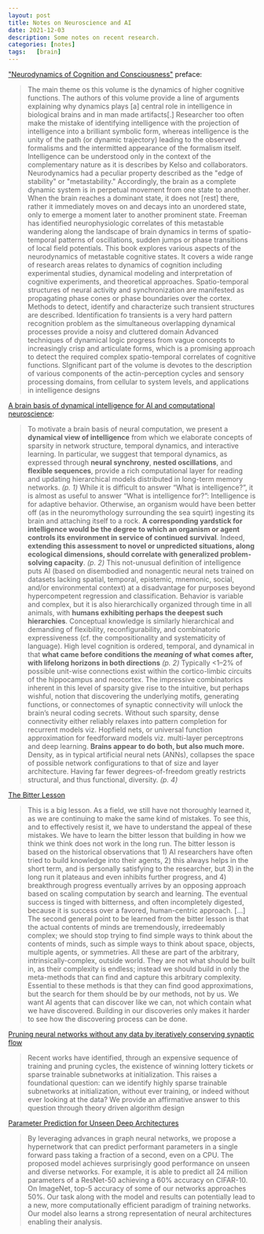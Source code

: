 ```yaml
---
layout: post
title: Notes on Neuroscience and AI
date: 2021-12-03
description: Some notes on recent research.
categories: [notes]
tags:   [brain]
---
```


["Neurodynamics of Cognition and Consciousness"](https://link.springer.com/book/10.1007/978-3-540-73267-9) preface:

> The main theme os this volume is the dynamics of higher cognitive functions. The authors of this volume provide a line of arguments explaining why dynamics plays [a] central role in intelligence in biological brains and in man made artifacts[.] Researcher too often make the mistake of identifying intelligence with the projection of intelligence into a brilliant symbolic form, whereas intelligence is the unity of the path (or dynamic trajectory) leading to the observed formalisms and the intermitted appearance of the formalism itself. Intelligence can be understood only in the context of the complementary nature as it is describes by Kelso and collaborators. Neurodynamics had a peculiar property described as the "edge of stability" or "metastability." Accordingly, the brain as a complete dynamic system is in perpetual movement from one state to another. When the brain reaches a dominant state, it does not [rest] there, rather it immediately moves on and decays into an unordered state, only to emerge a moment later to another prominent state. Freeman has identified neurophysiologic correlates of this metastable wandering along the landscape of brain dynamics in terms of spatio-temporal patterns of oscillations, sudden jumps or phase transitions of local field potentials.
> This book explores various aspects of the neurodynamics of metastable cognitive states. It covers a wide range of research areas relates to dynamics of cognition including experimental studies, dynamical modeling and interpretation of cognitive experiments, and theoretical approaches. Spatio-temporal structures of neural activity and synchronization are manifested as propagating phase cones or phase boundaries over the cortex. Methods to detect, identify and characterize such transient structures are described. Identification fo transients is a very hard pattern recognition problem as the simultaneous overlapping dynamical processes provide a noisy and cluttered domain Advanced techniques of dynamical logic progress from vague concepts to increasingly crisp and articulate forms, which is a promising approach to detect the required complex spatio-temporal correlates of cognitive functions. SIgnificant part of the volume is devotes to the description of various components of the actin-perception cycles and sensory processing domains, from cellular to system levels, and applications in intelligence designs

[A brain basis of dynamical intelligence for AI and computational neuroscience](https://arxiv.org/pdf/2105.07284.pdf):

> To motivate a brain basis of neural computation, we present a **dynamical view of intelligence** from which we elaborate concepts of sparsity in network structure, temporal dynamics, and interactive learning. In particular, we suggest that temporal dynamics, as expressed through **neural synchrony**, **nested oscillations**, and **flexible sequences**, provide a rich computational layer for reading and updating hierarchical models distributed in long-term memory networks. _(p. 1)_
> While it is difficult to answer “What is intelligence?”, it is almost as useful to answer “What is intelligence for?”: Intelligence is for adaptive behavior. Otherwise, an organism would have been better off (as in the neuromythology surrounding the sea squirt) ingesting its brain and attaching itself to a rock. **A corresponding yardstick for intelligence would be the degree to which an organism or agent controls its environment in service of continued survival**. Indeed, **extending this assessment to novel or unpredicted situations, along ecological dimensions, should correlate with generalized problem-solving capacity**. _(p. 2)_
> This not-unusual definition of intelligence puts AI (based on disembodied and nonagentic neural nets trained on datasets lacking spatial, temporal, epistemic, mnemonic, social, and/or environmental context) at a disadvantage for purposes beyond hypercompetent regression and classification. Behavior is variable and complex, but it is also hierarchically organized through time in all animals, with **humans exhibiting perhaps the deepest such hierarchies**. Conceptual knowledge is similarly hierarchical and demanding of flexibility, reconfigurability, and combinatoric expressiveness (cf. the compositionality and systematicity of language). High level cognition is ordered, temporal, and dynamical in that **what came before conditions the _meaning_ of what comes after, with lifelong horizons in both directions** _(p. 2)_
> Typically <1–2% of possible unit-wise connections exist within the cortico-limbic circuits of the hippocampus and neocortex. The impressive combinatorics inherent in this level of sparsity give rise to the intuitive, but perhaps wishful, notion that discovering the underlying motifs, generating functions, or connectomes of synaptic connectivity will unlock the brain’s neural coding secrets. Without such sparsity, dense connectivity either reliably relaxes into pattern completion for recurrent models viz. Hopfield nets, or universal function approximation for feedforward models viz. multi-layer perceptrons and deep learning. **Brains appear to do both, but also much more.** Density, as in typical artificial neural nets (ANNs), collapses the space of possible network configurations to that of size and layer architecture. Having far fewer degrees-of-freedom greatly restricts structural, and thus functional, diversity. _(p. 4)_

[The Bitter Lesson](http://www.incompleteideas.net/IncIdeas/BitterLesson.html)

> This is a big lesson. As a field, we still have not thoroughly learned it, as we are continuing to make the same kind of mistakes. To see this, and to effectively resist it, we have to understand the appeal of these mistakes. We have to learn the bitter lesson that building in how we think we think does not work in the long run. The bitter lesson is based on the historical observations that 1) AI researchers have often tried to build knowledge into their agents, 2) this always helps in the short term, and is personally satisfying to the researcher, but 3) in the long run it plateaus and even inhibits further progress, and 4) breakthrough progress eventually arrives by an opposing approach based on scaling computation by search and learning. The eventual success is tinged with bitterness, and often incompletely digested, because it is success over a favored, human-centric approach.
> [...]
> The second general point to be learned from the bitter lesson is that the actual contents of minds are tremendously, irredeemably complex; we should stop trying to find simple ways to think about the contents of minds, such as simple ways to think about space, objects, multiple agents, or symmetries. All these are part of the arbitrary, intrinsically-complex, outside world. They are not what should be built in, as their complexity is endless; instead we should build in only the meta-methods that can find and capture this arbitrary complexity. Essential to these methods is that they can find good approximations, but the search for them should be by our methods, not by us. We want AI agents that can discover like we can, not which contain what we have discovered. Building in our discoveries only makes it harder to see how the discovering process can be done.

[Pruning neural networks without any data by iteratively conserving synaptic flow](https://proceedings.neurips.cc/paper/2020/file/46a4378f835dc8040c8057beb6a2da52-Paper.pdf)

> Recent works have identified, through an expensive sequence of training and pruning cycles, the existence of winning lottery tickets or sparse trainable subnetworks at initialization. This raises a foundational question: can we identify highly sparse trainable subnetworks at initialization, without ever training, or indeed without ever looking at the data? We provide an affirmative answer to this question through theory driven algorithm design

[Parameter Prediction for Unseen Deep Architectures](https://research.fb.com/wp-content/uploads/2021/11/Parameter-Prediction-for-Unseen-Deep-Architectures.pdf)

> By leveraging advances in graph neural networks, we propose a hypernetwork that can predict performant parameters in a single forward pass taking a fraction of a second, even on a CPU. The proposed model achieves surprisingly good performance on unseen and diverse networks. For example, it is able to predict all 24 million parameters of a ResNet-50 achieving a 60% accuracy on CIFAR-10. On ImageNet, top-5 accuracy of some of our networks
> approaches 50%. Our task along with the model and results can potentially lead to a new, more computationally efficient paradigm of training networks. Our model also learns a strong representation of neural architectures enabling their analysis.
